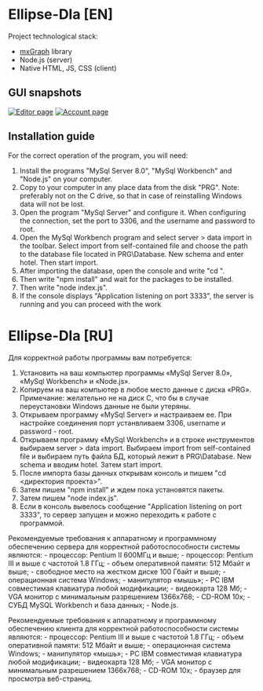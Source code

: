 # Ellipse-DIa [EN]
Project technological stack:
+ [mxGraph](https://github.com/jgraph/mxgraph?tab=readme-ov-file) library
+ Node.js (server)
+ Native HTML, JS, CSS (client)

## GUI snapshots
[![Editor page](https://s.iimg.su/s/04/gaMjwKex7jOziECiKTBAeSQtJiBSucUfMyZCpUfE.png)](https://iimg.su/i/aMjwKe)
[![Account page](https://s.iimg.su/s/04/gDIXKqMx4zizumGEURXASlCTAYmjPlGENTz6Ew2S.png)](https://iimg.su/i/DIXKqM)

## Installation guide
For the correct operation of the program, you will need:
1. Install the programs "MySql Server 8.0", "MySql Workbench" and "Node.js" on your computer.
2. Copy to your computer in any place data from the disk "PRG". Note: preferably not on the C drive, so that in case of reinstalling Windows data will not be lost.
3. Open the program "MySql Server" and configure it. When configuring the connection, set the port to 3306, and the username and password to root.
4. Open the MySql Workbench program and select server > data import in the toolbar. Select import from self-contained file and choose the path to the database file located in PRG\Database. New schema and enter hotel. Then start import.
5. After importing the database, open the console and write "cd <project directory>".
6. Then write "npm install" and wait for the packages to be installed.
7. Then write "node index.js".
8. If the console displays "Application listening on port 3333", the server is running and you can proceed with the work

# Ellipse-DIa [RU]
Для корректной работы программы вам потребуется:

1. Установить на ваш компьютер программы «MySql Server 8.0», «MySql Workbench» и «Node.js».
2. Копируем на ваш компьютер в любое место данные с диска «PRG». Примечание: желательно не на диск C, что бы в случае переустановки Windows данные не были утеряны.
3. Открываем программу «MySql Server» и настраиваем ее. При настройке соединения порт устанвливаем 3306, username и password - root.
4. Открываем программу «MySql Workbench» и в строке инструментов выбираем server > data import. Выбираем import from self-contained file и выбираем путь файла БД, который лежит в PRG\Database. New schema и вводим hotel. Затем start import.
5. После импорта базы данных открывам консоль и пишем "cd <директория проекта>".
6. Затем пишем "npm install" и ждем пока установятся пакеты.
7. Затем пишем "node index.js".
8. Если в консоль вывелось сообщение "Application listening on port 3333", то сервер запущен и можно переходить к работе с программой.

Рекомендуемые требования к аппаратному и программному обеспечению сервера для корректной работоспособности системы являются:
    	- процессор: Pentium II 600МГц и выше;
    	- процессор: Pentium III и выше с частотой 1.8 ГГц;
    	- объем оперативной памяти: 512 Мбайт и выше;
    	- свободное место на жестком диске 100 Гбайт и выше;
    	- операционная система Windows;
    	- манипулятор «мышь»;
    	- PC IBM совместимая клавиатура любой модификации;
    	- видеокарта 128 Мб;
    	- VGA монитор с минимальным разрешением 1366x768;
    	- CD-ROM 10х;
    	- СУБД MySQL Workbench и база данных;
    	- Node.js.
    	
Рекомендуемые требования к аппаратному и программному обеспечению клиента для корректной работоспособности системы являются:
    	- процессор: Pentium III и выше с частотой 1.8 ГГц;
    	- объем оперативной памяти: 512 Мбайт и выше;
    	- операционная система Windows;
    	- манипулятор «мышь»;
    	- PC IBM совместимая клавиатура любой модификации;
    	- видеокарта 128 Мб;
    	- VGA монитор с минимальным разрешением 1366x768;
    	- CD-ROM 10х;
    	- браузер для просмотра веб-страниц.

